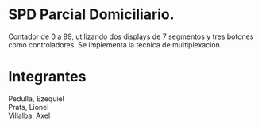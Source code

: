 # SPD Parcial Domiciliario.
Contador de 0 a 99, utilizando dos displays de 7 segmentos y tres botones como controladores. Se implementa la técnica de multiplexación.


# Integrantes
 Pedulla, Ezequiel  
 Prats, Lionel  
 Villalba, Axel  
